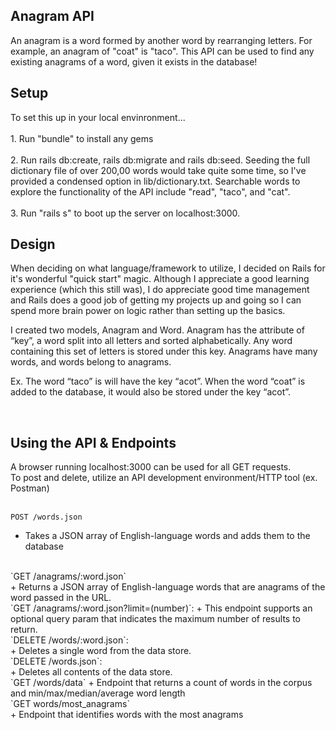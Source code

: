 <h2>Anagram API</h2>
An anagram is a word formed by another word by rearranging letters. For example, an anagram of "coat" is "taco". This API can be used to find any existing anagrams of a word, given it exists in the database!
<br>
<h2>Setup</h2>
To set this up in your local envinronment...
<br><br>
1.	Run "bundle" to install any gems
<br><br>
2. Run rails db:create, rails db:migrate and rails db:seed. Seeding the full dictionary file of over 200,00 words would take quite some time, so I've provided a condensed option in lib/dictionary.txt. Searchable words to explore the functionality of the API include "read", "taco", and "cat".<br><br>
3. Run "rails s" to boot up the server on localhost:3000. 
<br>
<h2>Design</h2>
When deciding on what language/framework to utilize, I decided on Rails for it's wonderful "quick start" magic. Although I appreciate a good learning experience (which this still was), I do appreciate good time management and Rails does a good job of getting my projects up and going so I can spend more brain power on logic rather than setting up the basics.

I created two models, Anagram and Word. Anagram has the attribute of “key”, a word split into all letters and sorted alphabetically. Any word containing this set of letters is stored under this key. Anagrams have many words, and words belong to anagrams.

Ex. The word “taco” is will have the key “acot”. When the word “coat” is added to the database, it would also be stored under the key “acot”.

<br>
<h2>Using the API & Endpoints</h2>
A browser running localhost:3000 can be used for all GET requests.
 <br>
To post and delete, utilize an API development environment/HTTP tool (ex. Postman)
<br><br>

`POST /words.json`
<br>
+ Takes a JSON array of English-language words and adds them to the database
<br>
`GET /anagrams/:word.json`
<br>
+ Returns a JSON array of English-language words that are anagrams of the word passed in the URL.
<br>
`GET /anagrams/:word.json?limit=(number)`:
+ This endpoint supports an optional query param that indicates the maximum number of results to return.
<br>
`DELETE /words/:word.json`: 
<br>
+ Deletes a single word from the data store.
<br>
`DELETE /words.json`:
<br>
+ Deletes all contents of the data store.
<br>
`GET /words/data`
 + Endpoint that returns a count of words in the corpus and min/max/median/average word length
<br>
`GET words/most_anagrams`
<br>
+ Endpoint that identifies words with the most anagrams


